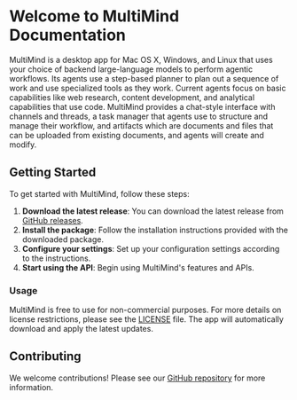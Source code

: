 # Welcome to MultiMind Documentation

MultiMind is a desktop app for Mac OS X, Windows, and Linux that uses your choice of backend large-language models to perform agentic workflows. Its agents use a step-based planner to plan out a sequence of work and use specialized tools as they work. Current agents focus on basic capabilities like web research, content development, and analytical capabilities that use code. MultiMind provides a chat-style interface with channels and threads, a task manager that agents use to structure and manage their workflow, and artifacts which are documents and files that can be uploaded from existing documents, and agents will create and modify.

## Getting Started

To get started with MultiMind, follow these steps:

1. **Download the latest release**: You can download the latest release from [GitHub releases](https://github.com/richardbowman/multimind-agent-platform/releases/).
2. **Install the package**: Follow the installation instructions provided with the downloaded package.
3. **Configure your settings**: Set up your configuration settings according to the instructions.
4. **Start using the API**: Begin using MultiMind's features and APIs.

### Usage

MultiMind is free to use for non-commercial purposes. For more details on license restrictions, please see the [LICENSE](LICENSE) file. The app will automatically download and apply the latest updates.

## Contributing

We welcome contributions! Please see our [GitHub repository](https://github.com/richardbowman/multimind-agent-platform) for more information.
